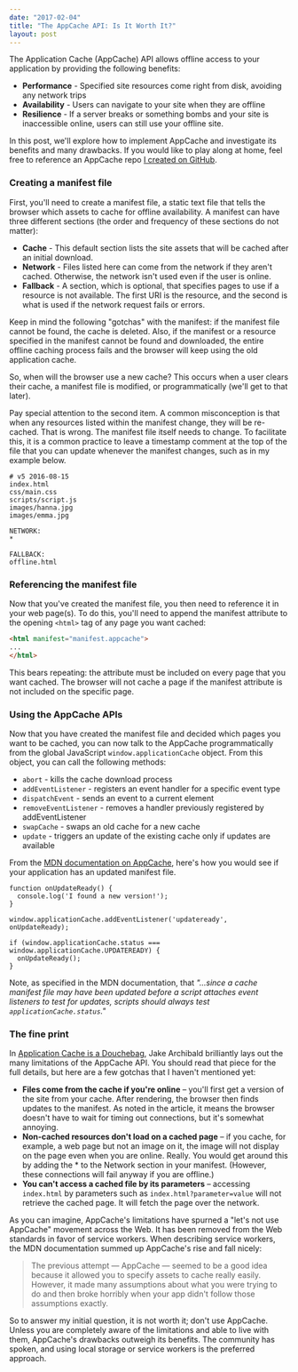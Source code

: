 ```yaml
---
date: "2017-02-04"
title: "The AppCache API: Is It Worth It?"
layout: post
---
```


The Application Cache (AppCache) API allows offline access to your application by providing the following benefits:

* **Performance** - Specified site resources come right from disk, avoiding any network trips
* **Availability** - Users can navigate to your site when they are offline
* **Resilience** - If a server breaks or something bombs and your site is inaccessible online, users can still use your offline site.

In this post, we'll explore how to implement AppCache and investigate its benefits and many drawbacks. If you would like to play along at home, feel free to reference an AppCache repo [I created on GitHub](https://github.com/daveabrock/appcache-demo).

### Creating a manifest file ###

First, you'll need to create a manifest file, a static text file that tells the browser which assets to cache for offline availability. A manifest can have three different sections (the order and frequency of these sections do not matter):

* **Cache** - This default section lists the site assets that will be cached after an initial download.
* **Network** - Files listed here can come from the network if they aren't cached. Otherwise, the network isn't used even if the user is online.
* **Fallback** - A section, which is optional, that specifies pages to use if a resource is not available. The first URI is the resource, and the second is what is used if the network request fails or errors.

Keep in mind the following "gotchas" with the manifest: if the manifest file cannot be found, the cache is deleted. Also, if the manifest or a resource specified in the manifest cannot be found and downloaded, the entire offline caching process fails and the browser will keep using the old application cache.

So, when will the browser use a new cache? This occurs when a user clears their cache, a manifest file is modified, or programmatically (we'll get to that later).

Pay special attention to the second item. A common misconception is that when any resources listed within the manifest change, they will be re-cached. That is wrong. The manifest file itself needs to change. To facilitate this, it is a common practice to leave a timestamp comment at the top of the file that you can update whenever the manifest changes, such as in my example below.

```CACHE MANIFEST
# v5 2016-08-15
index.html
css/main.css
scripts/script.js
images/hanna.jpg
images/emma.jpg

NETWORK:
*

FALLBACK:
offline.html
```

### Referencing the manifest file ###

Now that you've created the manifest file, you then need to reference it in your web page(s). To do this, you'll need to append the manifest attribute to the opening `<html>` tag of any page you want cached:

```html
<html manifest="manifest.appcache">
...
</html>
```

This bears repeating: the attribute must be included on every page that you want cached. The browser will not cache a page if the manifest attribute is not included on the specific page.

### Using the AppCache APIs ###

Now that you have created the manifest file and decided which pages you want to be cached, you can now talk to the AppCache programmatically from the global JavaScript `window.applicationCache` object. From this object, you can call the following methods:

* `abort` - kills the cache download process
* `addEventListener` - registers an event handler for a specific event type
* `dispatchEvent` - sends an event to a current element
* `removeEventListener` - removes a handler previously registered by addEventListener
* `swapCache` - swaps an old cache for a new cache
* `update` - triggers an update of the existing cache only if updates are available

From the [MDN documentation on AppCache](https://developer.mozilla.org/en-US/docs/Web/HTML/Using_the_application_cache), here's how you would see if your application has an updated manifest file.

```language-javascript
function onUpdateReady() {
  console.log('I found a new version!');
}

window.applicationCache.addEventListener('updateready', onUpdateReady);

if (window.applicationCache.status === window.applicationCache.UPDATEREADY) {
  onUpdateReady();
}
```

Note, as specified in the MDN documentation, that *"…since a cache manifest file may have been updated before a script attaches event listeners to test for updates, scripts should always test `applicationCache.status`."*

### The fine print ###

In [Application Cache is a Douchebag](http://alistapart.com/article/application-cache-is-a-douchebag), Jake Archibald brilliantly lays out the many limitations of the AppCache API. You should read that piece for the full details, but here are a few gotchas that I haven't mentioned yet:

* **Files come from the cache if you're online** – you'll first get a version of the site from your cache. After rendering, the browser then finds updates to the manifest. As noted in the article, it means the browser doesn't have to wait for timing out connections, but it's somewhat annoying.
* **Non-cached resources don't load on a cached page** – if you cache, for example, a web page but not an image on it, the image will not display on the page even when you are online. Really. You would get around this by adding the * to the Network section in your manifest. (However, these connections will fail anyway if you are offline.)
* **You can't access a cached file by its parameters** – accessing `index.html` by parameters such as `index.html?parameter=value` will not retrieve the cached page. It will fetch the page over the network.

As you can imagine, AppCache's limitations have spurned a "let's not use AppCache" movement across the Web. It has been removed from the Web standards in favor of service workers. When describing service workers, the MDN documentation summed up AppCache's rise and fall nicely:

> The previous attempt — AppCache — seemed to be a good idea because it allowed you to specify assets to cache really easily. However, it made many assumptions about what you were trying to do and then broke horribly when your app didn't follow those assumptions exactly.

So to answer my initial question, it is not worth it; don't use AppCache. Unless you are completely aware of the limitations and able to live with them, AppCache's drawbacks outweigh its benefits. The community has spoken, and using local storage or service workers is the preferred approach.
